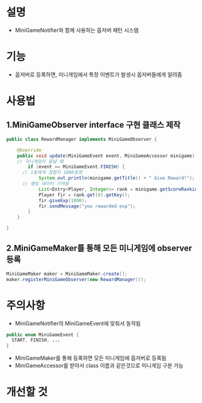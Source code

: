 # 설명
- MiniGameNotifier와 함께 사용하는 옵저버 패턴 시스템


# 기능
- 옵저버로 등록하면, 미니게임에서 특정 이벤트가 발생시 옵저버들에게 알려줌


# 사용법
## 1.MiniGameObserver interface 구현 클래스 제작
```java
public class RewardManager implements MiniGameObserver {

	@Override
	public void update(MiniGameEvent event, MiniGameAccessor minigame) {
    // 미니게임이 끝날 때
		if (event == MiniGameEvent.FINISH) {
      // 1등에게 경험지 1000증정
			System.out.println(minigame.getTitle() + " Give Reward!");
      // 랭킹 데이터 가져옴
			List<Entry<Player, Integer>> rank = minigame.getScoreRanking();
			Player fir = rank.get(0).getKey();
			fir.giveExp(1000);
			fir.sendMessage("you rewarded exp");
		}
	}

}
```
## 2.MiniGameMaker를 통해 모든 미니게임에 observer 등록
```java
MiniGameMaker maker = MiniGameMaker.create();
maker.registerMiniGameObserver(new RewardManager());
```

# 주의사항
- MiniGameNotifier의 MiniGameEvent에 맞춰서 동작됨
```java
public enum MiniGameEvent {
  START, FINISH, ...
}
```

- MiniGameMaker를 통해 등록하면 모든 미니게임에 옵저버로 등록됨
- MiniGameAccessor를 받아서 class 이름과 같은것으로 미니게임 구분 가능

# 개선할 것

